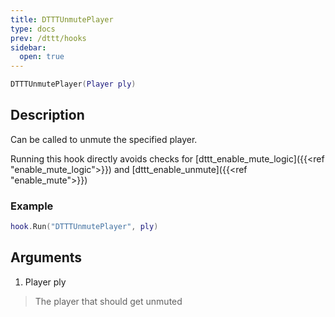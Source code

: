 ```yaml
---
title: DTTTUnmutePlayer
type: docs
prev: /dttt/hooks
sidebar:
  open: true
---
```


```lua
DTTTUnmutePlayer(Player ply)
```

## Description
Can be called to unmute the specified player.

Running this hook directly avoids checks for [dttt_enable_mute_logic]({{<ref "enable_mute_logic">}}) and [dttt_enable_unmute]({{<ref "enable_mute">}})

### Example
```lua
hook.Run("DTTTUnmutePlayer", ply)
```

## Arguments

1. Player ply
> The player that should get unmuted